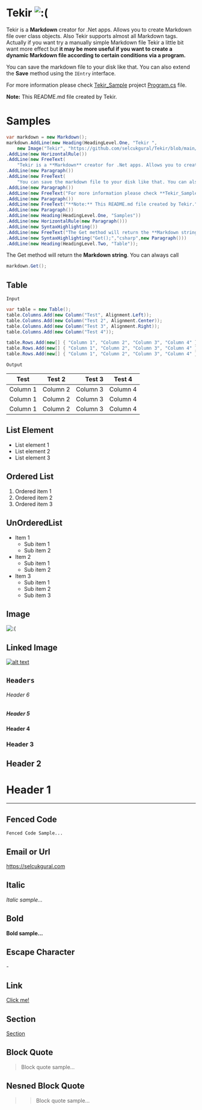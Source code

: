 ﻿# Tekir ![:(](https://github.com/selcukgural/Tekir/tree/master/Tekir/src/image/32px.png "Tekir")

Tekir is a **Markdown** creator for .Net apps. Allows you to create Markdown file over class objects. Also Tekir supports almost all Markdown tags. Actually if you want try a manually simple Markdown file Tekir a little bit want more effect but **it may be more useful if you want to create a dynamic Markdown file according to certain conditions via a program.**


You can save the markdown file to your disk like that. You can also extend the **Save** method using the `IEntry` interface.


For more information please check [Tekir_Sample](https://github.com/selcukgural/Tekir/tree/master/Tekir_Sample) project [Program.cs](https://github.com/selcukgural/Tekir/blob/master/Tekir_Sample/Program.cs) file.


**Note:** This README.md file created by Tekir.


# Samples

```csharp
var markdown = new Markdown();
markdown.AddLine(new Heading(HeadingLevel.One, "Tekir ",
    new Image("Tekir", "https://github.com/selcukgural/Tekir/blob/main/src/image/64px.png")))
.AddLine(new HorizontalRule())
.AddLine(new FreeText(
    "Tekir is a **Markdown** creator for .Net apps. Allows you to create Markdown file over class objects. Also Tekir supports almost all Markdown tags. Actually if you want try a manually simple Markdown file Tekir a little bit want more effect but **it may be more useful if you want to create a dynamic Markdown file according to certain conditions via a program.**"))
.AddLine(new Paragraph())
.AddLine(new FreeText(
    "You can save the markdown file to your disk like that. You can also extend the **Save** method using the `IEntry` interface."))
.AddLine(new Paragraph())
.AddLine(new FreeText("For more information please check **Tekir_Sample** project's `Program.cs` file."))
.AddLine(new Paragraph())
.AddLine(new FreeText("**Note:** This README.md file created by Tekir."))
.AddLine(new Paragraph())
.AddLine(new Heading(HeadingLevel.One, "Samples"))
.AddLine(new HorizontalRule(new Paragraph()))
.AddLine(new SyntaxHighlighting())
.AddLine(new FreeText("The Get method will return the **Markdown string**. You can always call"))
.AddLine(new SyntaxHighlighting("Get();","csharp",new Paragraph()))
.AddLine(new Heading(HeadingLevel.Two, "Table"));
```
The Get method will return the **Markdown string**. You can always call
```csharp
markdown.Get();
```

## Table
`Input`


```csharp
var table = new Table();
table.Columns.Add(new Column("Test", Alignment.Left));
table.Columns.Add(new Column("Test 2", Alignment.Center));
table.Columns.Add(new Column("Test 3", Alignment.Right));
table.Columns.Add(new Column("Test 4"));

table.Rows.Add(new[] { "Column 1", "Column 2", "Column 3", "Column 4" });
table.Rows.Add(new[] { "Column 1", "Column 2", "Column 3", "Column 4" });
table.Rows.Add(new[] { "Column 1", "Column 2", "Column 3", "Column 4" });
```


`Output`

|Test|Test 2|Test 3|Test 4|
|----|:----:|-----:|------|
|Column 1|Column 2|Column 3|Column 4|
|Column 1|Column 2|Column 3|Column 4|
|Column 1|Column 2|Column 3|Column 4|



## List Element

- List element 1
- List element 2
- List element 3



## Ordered List

1. Ordered item 1
2. Ordered item 2
3. Ordered item 3



## UnOrderedList

* Item 1
    * Sub item 1
    * Sub item 2
* Item 2
    * Sub item 1
    * Sub item 2
* Item 3
    * Sub item 1
    * Sub item 2
    * Sub item 3



## Image

![:(](https://upload.wikimedia.org/wikipedia/en/6/6b/Voltron_logo.png "Voltron")


## Linked Image

[![alt text](https://upload.wikimedia.org/wikipedia/en/6/6b/Voltron_logo.png "Voltron")](https://en.wikipedia.org/wiki/Voltron)


`Headers`
---
###### Header 6
##### Header 5
#### Header 4
### Header 3
## Header 2
# Header 1
---

## Fenced Code
```Fenced Code Sample...```
## Email or Url
<https://selcukgural.com>
## Italic
*Italic sample...*
## Bold
**Bold sample...**
## Escape Character
\-
## Link
[Click me!](https://github.com)
## Section
[Section](#Italic)
## Block Quote
> Block quote sample...

## Nesned Block Quote
>> Block quote sample...
